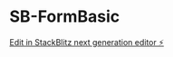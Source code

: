# SB-FormBasic

[Edit in StackBlitz next generation editor ⚡️](https://stackblitz.com/~/github.com/juanjomp85/SB-FormBasic)